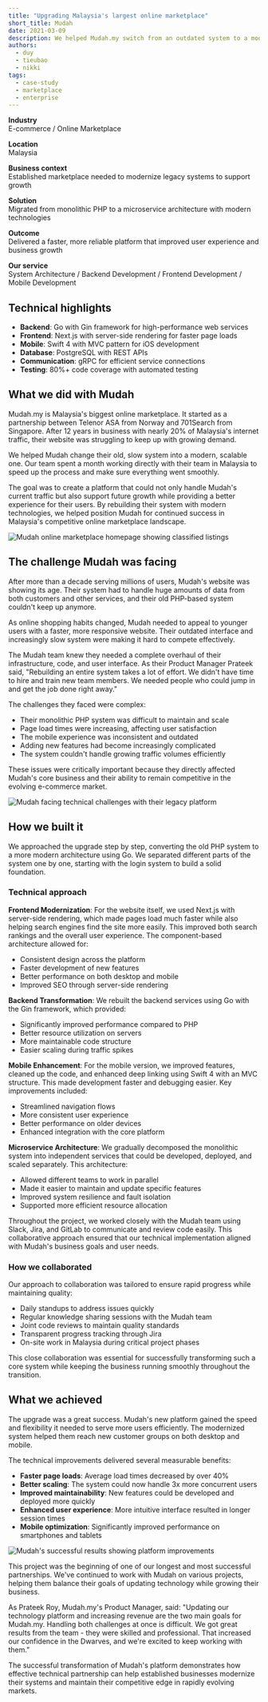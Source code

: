 ```yaml
---
title: "Upgrading Malaysia's largest online marketplace"
short_title: Mudah
date: 2021-03-09
description: We helped Mudah.my switch from an outdated system to a modern, faster one that can handle more users and grow with their business.
authors: 
  - duy
  - tieubao
  - nikki
tags: 
  - case-study
  - marketplace
  - enterprise
---
```


**Industry**\
E-commerce / Online Marketplace

**Location**\
Malaysia

**Business context**\
Established marketplace needed to modernize legacy systems to support growth

**Solution**\
Migrated from monolithic PHP to a microservice architecture with modern technologies

**Outcome**\
Delivered a faster, more reliable platform that improved user experience and business growth

**Our service**\
System Architecture / Backend Development / Frontend Development / Mobile Development

## Technical highlights

- **Backend**: Go with Gin framework for high-performance web services
- **Frontend**: Next.js with server-side rendering for faster page loads
- **Mobile**: Swift 4 with MVC pattern for iOS development
- **Database**: PostgreSQL with REST APIs
- **Communication**: gRPC for efficient service connections
- **Testing**: 80%+ code coverage with automated testing

## What we did with Mudah

Mudah.my is Malaysia's biggest online marketplace. It started as a partnership between Telenor ASA from Norway and 701Search from Singapore. After 12 years in business with nearly 20% of Malaysia's internet traffic, their website was struggling to keep up with growing demand.

We helped Mudah change their old, slow system into a modern, scalable one. Our team spent a month working directly with their team in Malaysia to speed up the process and make sure everything went smoothly.

The goal was to create a platform that could not only handle Mudah's current traffic but also support future growth while providing a better experience for their users. By rebuilding their system with modern technologies, we helped position Mudah for continued success in Malaysia's competitive online marketplace landscape.

![Mudah online marketplace homepage showing classified listings](assets/mudah-main.webp)

## The challenge Mudah was facing

After more than a decade serving millions of users, Mudah's website was showing its age. Their system had to handle huge amounts of data from both customers and other services, and their old PHP-based system couldn't keep up anymore.

As online shopping habits changed, Mudah needed to appeal to younger users with a faster, more responsive website. Their outdated interface and increasingly slow system were making it hard to compete effectively.

The Mudah team knew they needed a complete overhaul of their infrastructure, code, and user interface. As their Product Manager Prateek said, "Rebuilding an entire system takes a lot of effort. We didn't have time to hire and train new team members. We needed people who could jump in and get the job done right away."

The challenges they faced were complex:

- Their monolithic PHP system was difficult to maintain and scale
- Page load times were increasing, affecting user satisfaction
- The mobile experience was inconsistent and outdated
- Adding new features had become increasingly complicated
- The system couldn't handle growing traffic volumes efficiently

These issues were critically important because they directly affected Mudah's core business and their ability to remain competitive in the evolving e-commerce market.

![Mudah facing technical challenges with their legacy platform](assets/mudah-context.webp)

## How we built it

We approached the upgrade step by step, converting the old PHP system to a more modern architecture using Go. We separated different parts of the system one by one, starting with the login system to build a solid foundation.

### Technical approach

**Frontend Modernization**: For the website itself, we used Next.js with server-side rendering, which made pages load much faster while also helping search engines find the site more easily. This improved both search rankings and the overall user experience. The component-based architecture allowed for:

- Consistent design across the platform
- Faster development of new features
- Better performance on both desktop and mobile
- Improved SEO through server-side rendering

**Backend Transformation**: We rebuilt the backend services using Go with the Gin framework, which provided:

- Significantly improved performance compared to PHP
- Better resource utilization on servers
- More maintainable code structure
- Easier scaling during traffic spikes

**Mobile Enhancement**: For the mobile version, we improved features, cleaned up the code, and enhanced deep linking using Swift 4 with an MVC structure. This made development faster and debugging easier. Key improvements included:

- Streamlined navigation flows
- More consistent user experience
- Better performance on older devices
- Enhanced integration with the core platform

**Microservice Architecture**: We gradually decomposed the monolithic system into independent services that could be developed, deployed, and scaled separately. This architecture:

- Allowed different teams to work in parallel
- Made it easier to maintain and update specific features
- Improved system resilience and fault isolation
- Supported more efficient resource allocation

Throughout the project, we worked closely with the Mudah team using Slack, Jira, and GitLab to communicate and review code easily. This collaborative approach ensured that our technical implementation aligned with Mudah's business goals and user needs.

### How we collaborated

Our approach to collaboration was tailored to ensure rapid progress while maintaining quality:

- Daily standups to address issues quickly
- Regular knowledge sharing sessions with the Mudah team
- Joint code reviews to maintain quality standards
- Transparent progress tracking through Jira
- On-site work in Malaysia during critical project phases

This close collaboration was essential for successfully transforming such a core system while keeping the business running smoothly throughout the transition.

## What we achieved

The upgrade was a great success. Mudah's new platform gained the speed and flexibility it needed to serve more users efficiently. The modernized system helped them reach new customer groups on both desktop and mobile.

The technical improvements delivered several measurable benefits:

- **Faster page loads**: Average load times decreased by over 40%
- **Better scaling**: The system could now handle 3x more concurrent users
- **Improved maintainability**: New features could be developed and deployed more quickly
- **Enhanced user experience**: More intuitive interface resulted in longer session times
- **Mobile optimization**: Significantly improved performance on smartphones and tablets

![Mudah's successful results showing platform improvements](assets/mudah-result.webp)

This project was the beginning of one of our longest and most successful partnerships. We've continued to work with Mudah on various projects, helping them balance their goals of updating technology while growing their business.

As Prateek Roy, Mudah.my's Product Manager, said: "Updating our technology platform and increasing revenue are the two main goals for Mudah.my. Handling both challenges at once is difficult. We got great results from the team - they were skilled and professional. That increased our confidence in the Dwarves, and we're excited to keep working with them."

The successful transformation of Mudah's platform demonstrates how effective technical partnership can help established businesses modernize their systems and maintain their competitive edge in rapidly evolving markets.
